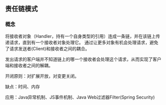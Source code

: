 ## 责任链模式

### 概念
将接收者对象（Handler，持有一个自身类型的引用）连成一条链，并在该链上传递请求，直到有一个接收者对象处理它。
通过让更多对象有机会处理请求，避免了请求发送者(Client)和接收者之间的耦合。

发出请求的客户端并不知道链上的哪一个接收者会处理这个请求，从而实现了客户端和接收者之间的解耦。

开闭原则：对扩展开放，对变更关闭。

缺点：时间、内存

应用：Java异常机制、JS事件机制、Java Web过滤器Filter(Spring Security)
